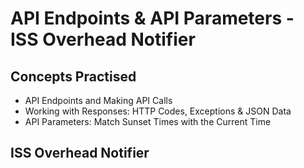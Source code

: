 # API Endpoints & API Parameters - ISS Overhead Notifier
## Concepts Practised
- API Endpoints and Making API Calls
- Working with Responses: HTTP Codes, Exceptions & JSON Data
- API Parameters: Match Sunset Times with the Current Time
## ISS Overhead Notifier

